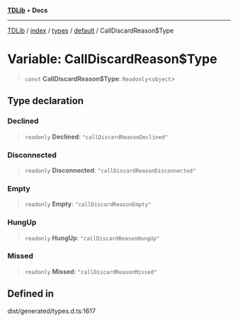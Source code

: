 [**TDLib**](../../../../../../README.md) • **Docs**

***

[TDLib](../../../../../../modules.md) / [index](../../../../../README.md) / [types](../../../README.md) / [default](../README.md) / CallDiscardReason$Type

# Variable: CallDiscardReason$Type

> `const` **CallDiscardReason$Type**: `Readonly`\<`object`\>

## Type declaration

### Declined

> `readonly` **Declined**: `"callDiscardReasonDeclined"`

### Disconnected

> `readonly` **Disconnected**: `"callDiscardReasonDisconnected"`

### Empty

> `readonly` **Empty**: `"callDiscardReasonEmpty"`

### HungUp

> `readonly` **HungUp**: `"callDiscardReasonHungUp"`

### Missed

> `readonly` **Missed**: `"callDiscardReasonMissed"`

## Defined in

dist/generated/types.d.ts:1617
